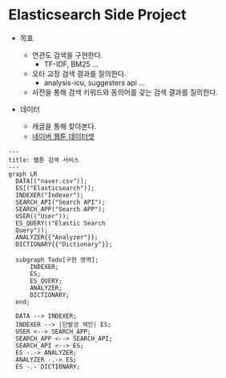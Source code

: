 # Elasticsearch Side Project
* 목표
  * 연관도 검색을 구현한다.
    * TF-IDF, BM25 ...
  * 오타 교정 검색 결과를 질의한다.
    * analysis-icu, suggesters api ...
  * 사전을 통해 검색 키워드와 동의어를 갖는 검색 결과를 질의한다.

* 데이터
  * 캐글을 통해 찾아본다.
  * [네이버 웹툰 데이터셋](https://www.kaggle.com/datasets/bmofinnjake/naverwebtoon-datakorean)

```mermaid
---
title: 웹툰 검색 서비스
---
graph LR
  DATA[("naver.csv")];
  ES[("Elasticsearch")];
  INDEXER("Indexer");
  SEARCH_API("Search API");
  SEARCH_APP("Search APP");
  USER(("User"));
  ES_QUERY(("Elastic Search 
  Query"));
  ANALYZER{{"Analyzer"}};
  DICTIONARY{{"Dictionary"}};
  
  subgraph Todo[구현 영역];
	  INDEXER;
	  ES;
	  ES_QUERY;
	  ANALYZER;
	  DICTIONARY;
  end;
  
  DATA --> INDEXER;
  INDEXER --> |단발성 색인| ES;
  USER <--> SEARCH_APP;
  SEARCH_APP <--> SEARCH_API;
  SEARCH_API <--> ES;
  ES -.-> ANALYZER;
  ANALYZER -.-> ES;
  ES -.- DICTIONARY;
```